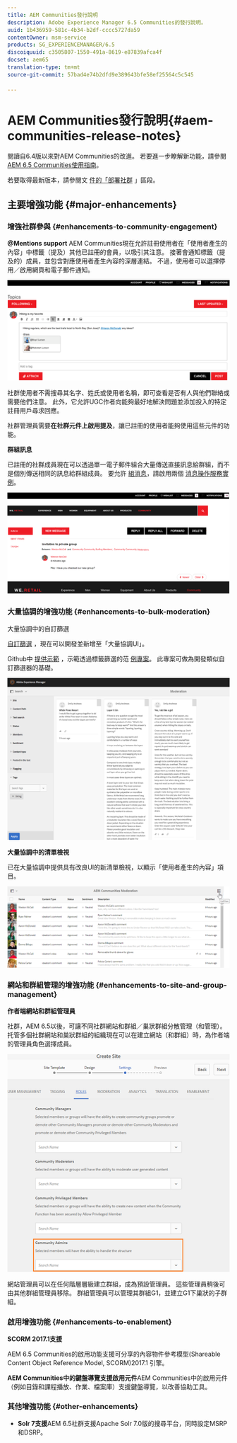 ```yaml
---
title: AEM Communities發行說明
description: Adobe Experience Manager 6.5 Communities的發行說明。
uuid: 1b436959-581c-4b34-b2df-cccc5727da59
contentOwner: msm-service
products: SG_EXPERIENCEMANAGER/6.5
discoiquuid: c3505807-1550-491a-8619-e87839afca4f
docset: aem65
translation-type: tm+mt
source-git-commit: 57bad4e74b2dfd9e389643bfe58ef25564c5c545

---
```



# AEM Communities發行說明{#aem-communities-release-notes}

閱讀自6.4版以來對AEM Communities的改進。 若要進一步瞭解新功能，請參閱 [AEM 6.5 Communities使用指南](https://helpx.adobe.com/experience-manager/6-4/communities/user-guide.html)。

若要取得最新版本，請參閱文 [件的「部署社群](https://helpx.adobe.com/in/experience-manager/6-4/help/communities/deploy-communities.html#LatestReleases) 」區段。

## 主要增強功能 {#major-enhancements}

### 增強社群參與 {#enhancements-to-community-engagement}

**@Mentions support** AEM Communities現在允許註冊使用者在「使用者產生的內容」中標籤（提及）其他已註冊的會員，以吸引其注意。 接著會通知標籤（提及的）成員，並包含對應使用者產生內容的深層連結。 不過，使用者可以選擇停用／啟用網頁和電子郵件通知。

![提及次數支援](assets/at-mentions.png)

社群使用者不需搜尋其名字、姓氏或使用者名稱，即可查看是否有人與他們聯絡或需要他們注意。 此外，它允許UGC作者向能夠最好地解決問題並添加投入的特定註冊用戶尋求回應。

社群管理員需要**在社群元件上啟用提及**，讓已註冊的使用者能夠使用這些元件的功能。

**群組訊息**

已註冊的社群成員現在可以透過單一電子郵件組合大量傳送直接訊息給群組，而不是個別傳送相同的訊息給群組成員。 要允許 [組消息](/help/communities/configure-messaging.md)，請啟用兩個 [消息操作服務實例](/help/communities/messaging.md#group-messaging)。

![群組訊息](assets/group-messaging.png)

### 大量協調的增強功能 {#enhancements-to-bulk-moderation}

大量協調中的自訂篩選

[自訂篩選](/help/communities/moderation.md#custom-filters) ，現在可以開發並新增至「大量協調UI」。

Github中 [提供示範](https://github.com/Adobe-Marketing-Cloud/aem-communities-extensions/tree/master/aem-communities-moderation-filter) ，示範透過標籤篩選的范 [例專案](https://github.com/Adobe-Marketing-Cloud/aem-communities-extensions/tree/master/aem-communities-moderation-filter)。 此專案可做為開發類似自訂篩選器的基礎。

![自訂篩選器](assets/custom-tag-filter.png)

**大量協調中的清單檢視**

已在大量協調中提供具有改良UI的新清單檢視，以顯示「使用者產生的內容」項目。

![清單檢視中的大量協調](assets/list-view-moderation.png)

### 網站和群組管理的增強功能 {#enhancements-to-site-and-group-management}

**作者端網站和群組管理員**

社群，AEM 6.5以後，可讓不同社群網站和群組／巢狀群組分散管理（和管理）。 托管多個社群網站和巢狀群組的組織現在可以在建立網站（和群組）時，為作者端的管理員角色選擇成員。

![網站管理員](assets/site-admin.png)

網站管理員可以在任何階層層級建立群組，成為預設管理員。 這些管理員稍後可由其他群組管理員移除。 群組管理員可以管理其群組G1，並建立G1下巢狀的子群組。

### 啟用增強功能 {#enhancements-to-enablement}

**SCORM 2017.1支援**

AEM 6.5 Communities的啟用功能支援可分享的內容物件參考模型(Shareable Content Object Reference Model, SCORM)2017.1 [](https://rusticisoftware.com/blog/scorm-engine-2017-released/) 引擎。

**AEM Communities中的鍵盤導覽支援啟用元件**AEM Communities中的啟用元件（例如目錄和課程播放、作業、檔案庫）支援鍵盤導覽，以改善協助工具。

### 其他增強功能 {#other-enhancements}

* **Solr 7支援**AEM 6.5社群支援Apache Solr 7.0版的搜尋平台，同時設定MSRP和DSRP。
